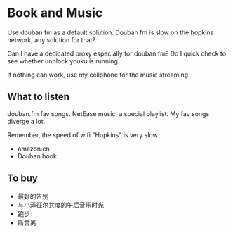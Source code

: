 # Book and Music

Use douban fm as a default solution. Douban fm is slow on the hopkins network, any solution for that?

Can I have a dedicated proxy especially for douban fm? Do I quick check to see whether unblock youku is running.

If nothing can work, use my cellphone for the music streaming.

## What to listen
douban.fm fav songs.
NetEase music, a special playlist. My fav songs diverge a lot.

Remember, the speed of wifi "Hopkins" is very slow.

- amazon.cn
- Douban book

## To buy
- 最好的告别
- 与小泽征尔共度的午后音乐时光
- 跑步
- 断舍离